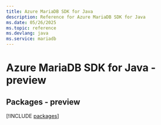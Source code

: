 ```yaml
---
title: Azure MariaDB SDK for Java
description: Reference for Azure MariaDB SDK for Java
ms.date: 05/26/2025
ms.topic: reference
ms.devlang: java
ms.service: mariadb
---
```

# Azure MariaDB SDK for Java - preview
## Packages - preview
[!INCLUDE [packages](mariadb-index.md)]